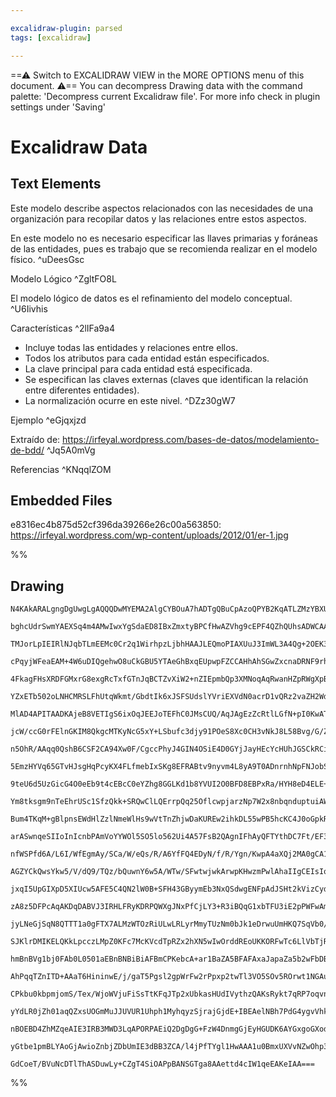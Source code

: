 ```yaml
---

excalidraw-plugin: parsed
tags: [excalidraw]

---
```

==⚠  Switch to EXCALIDRAW VIEW in the MORE OPTIONS menu of this document. ⚠== You can decompress Drawing data with the command palette: 'Decompress current Excalidraw file'. For more info check in plugin settings under 'Saving'


# Excalidraw Data
## Text Elements
Este modelo describe aspectos relacionados con las necesidades de una organización para recopilar datos y las relaciones entre estos aspectos. 

En este modelo no es necesario especificar las llaves primarias y foráneas de las entidades, pues es trabajo que se recomienda realizar en el modelo físico. ^uDeesGsc

Modelo Lógico ^ZgltFO8L

El modelo lógico de datos es el refinamiento del modelo conceptual. ^U6Iivhis

Características ^2lIFa9a4

- Incluye todas las entidades y relaciones entre ellos.
- Todos los atributos para cada entidad están especificados.
- La clave principal para cada entidad está especificada.
- Se especifican las claves externas (claves que identifican la relación entre diferentes entidades).
- La normalización ocurre en este nivel. ^DZz30gW7

Ejemplo ^eGjqxjzd

Extraído de: https://irfeyal.wordpress.com/bases-de-datos/modelamiento-de-bdd/ ^Jq5A0mVg

Referencias ^KNqqlZOM

## Embedded Files
e8316ec4b875d52cf396da39266e26c00a563850: https://irfeyal.wordpress.com/wp-content/uploads/2012/01/er-1.jpg

%%
## Drawing
```compressed-json
N4KAkARALgngDgUwgLgAQQQDwMYEMA2AlgCYBOuA7hADTgQBuCpAzoQPYB2KqATLZMzYBXUtiRoIACyhQ4zZAHoFAc0JRJQgEYA6bGwC2CgF7N6hbEcK4OCtptbErHALRY8RMpWdx8Q1TdIEfARcZgRmBShcZQUebQBmbQAGGjoghH0EDihmbgBtcDBQMBLoeHF0KCwoVJLIRhZ2LjQeADYAVn5ShtZOADlOMW4ATgBGHgAOJOHWgBZ4rshCDmIs

bghcUdrSwmYAEXSq4m4AMwIwxYgSdaED8IBxZmxtyBPCfHwAZVhg9cEPF4QZhQUhsADWCAA6iR1Nw+IUBCDwQhvjBfhJ/tdLqC/JIOOFcmhRpc2HBcNg1DBuKMkklLtZlOjUHSERBMNxnAB2WZxdrTTlJWbtCbDCbzCaXKloZzxYbDbSc9qcibjTqs4GgiEAYTY+DYpHWAGJRggTSbAZpyWDlDiVjq9QaJCDrMwyYFsoCKDDJNwBfL2qNhrNpqNO

TMJorLpIEIRlNJqbTLmEEMc0Cr2q1WirhpzLjbhHAAJLEQmoPIAXUuJ3ImWL3A4Qg+2OEK3xzFLDabrM0LeIAFFgplsqWK5chHBiLgjtTOZNZkH2qKJrLLkQOGD6438Ku2NgIanUGd8BdWSdOFBPoQjBVRq0q+eAGK4fTvKWoCWsqqYGoSPvAhCoPobCrHqqCrE8pCEJoAGhIg2BQGwzCoIE+Dkk0uDEIhqB6BwqCoUh+JiA4GHhGBAFCBwuAADo

cPqyjWFeaEAM+4W6uDIQgehwO8uCkGBU5YTAeGhBxqEUpwpFZCCAHhAhSGwZxcnaDRNF9rhskAUBIFsKgtGoKRhHhLx7D6a6nGEG8eB8fheGoYwSFwJB+jGSJQlnqQACH+IiaswnMDRUkkCRzDUKgcBCJJSHOpaABWOkAI4RagYQcXoL5ZJOHEEIxfFZPp+CAcBQQ6ScAC3rB6NogLkBQAAq1TrH+VSFdpZEQVBMFmfBWEoWhnAYVhOF+bpnHhEF

4FkagFHsXRDFGMxrG8exgRcTxfGTnJqBCTZvXiW2+nZIEpmbQp3XMNoqAqRwanHZpRWgXpBmjcwxk6eEcEWeYvHDR8uD2WFTkuUhbn6l5IRIb5NmBZO4GheFkWoNFuBxagiUASlK0GIQGXLSERDzbl6kFVpxWHuV5hsFVlxflAACCRDKM06DBCcNSXA0UBffg9Oxkz0CkoCOFRMsTB1mgnbbqy+qxssBD1d+jX/i1pPgdgkHQagp2bbt6GYUhQ02

YZxETb502oLNHCMRSLFhUtqWkmt/GbdtIk6xJSFSUdslYVriEXVdN0acrD1vQRz2vaZH2Wd9Nm/f9jmEM5kGuYeoPeRDAFQ9k43hHDEUe1F5CxQlSUY5xWM41l+PfXlQTByV5OVYCuBCAhABKY3Xqc5wIKuIsABIxnGP6oKM2g8O0hQAL5dMUpSwIg6w04CPRNHC8QLKyq/9IMFQ5jw8StPEsytMSrLLKs7ISLgPCArsBzBNOaBHiedRXAeEAAFq

MlAD4APITAADKAjeB8VETIgS6ixOqJEEJoTEFhC0JMsCUQ/AqJAgEzZcRtlLGfN+pI0KwATCyN+DImQkNKFfVAXIhTaD5DmQUwpRTiklByWYnJWjjyVCqCeyDNQIHtPqI0gZOSjGwLfS4lo9z5gosQQRjpKjkA4K6XiUlPTejhEGOhgZgxjDDFmSMrJoyxnjGgIUSYEAphnBMDMwwMw2LzDiIsJZ8iVlPDWBAYtdJbiwa2Akm4uxvx7LIgcGQpIj

jcW/ccG0rFElnGKIM8QkgcMTKyNcG5xY+LSbufc3djy91POeS8Xc0CH3vNkJ8L58Bvg/G/ZeEgACy90dKAKYqoPQ1VKDyxHhAJprVWntLYICGmPNGbrBZmzLeTBObuFGXzBCcBBbnlwCLUgXiJYkkgv4OWDVGnNNQAMimzdW5sA7qwEph4e593xIPExI8x4T2nrPT85Ql4NXZkwXoTMJi1O6J8poAwOBDCJLKMYSQfmtGGJcC+axr6zDvvsQ4sTL

n5OhR/AAqq0QshB6CSF2CA94Xw0F/CgccPhyJ4GIN4OSiE4D0GYjJayHEcYcHUhJGSCkRCiSpNIRwRkFQKGQCoTQzh3JRS3hFEKeI4xWHSnmA87hqoaUCN1EIiQhoEBJGldKi0VoZF2lVQo6ASiVHukmW/L0CCfRoE5JyRIcoZgb2VMMJIrReFGKHqY3gao37JgPKME+kx2iymlY4gsxYIlVg8esrJb9bTEFZZkwJpRgkrFCUOHIrixwTinMi0Mc

5EmzHYVq65GTvHJsgHqPcyKX4FLfmebIxSKg8EFRABtv9nyvm4L8yA9T0ADnrnhNpFNJobSwpJAqgQ3iUXStkHSIFB04TEHAKAQgCBUyZV03Z/bib7PwMOvQo6BIF3yhxadnapLzrriTUCS6EArrXfgDddTqhzPGQgVmK9plczfU6AWlwhYrPxGsg8GypZbNlvgbpjVd2tX3YMo9m0J1ntlrOhCZFYOkzvQ+9dxz26dwqLW65CBbnD2pFwp5hQ56

9teU6d5UzGicG4O0eEb9t4cEBcC0eYZhg8GGLKd1b8YVUI2O0BFD8EBPxRa/HYH8eD4ELE+YYuB4VVkJXSklmCYH8Mpda6l2nkQaYxKS6qwgWX+KJOywhb4aStrIQKy4wruSzG0HMB18QRRzDFLMWV1DJiJEVMqJVBntSGuETmMREjux6vjfIpeJq3RqMuJaqlB8kgKkDC6mYrR9ERh9aUYxZHSn5YEJYg8swbF8hVBvMN44I1Zvcc+TxoHY2lHj

Ym8tksgm9nTeEhrUSc1SfzQkk+SRQwClLQErrpQq25OflcwpjarzNp7W2x8nbqnduptuiAWolrwSYOVGZoROl1R23t8gB3SBHa+rkbb35f3Mw/eav5pBjvcwZvM/9rJAOrJjRWiA0ttlQfO/tqo13gS3bw6cgj3AQQRWI6Rr1CrKMlGo2URedGFYfMY0zW8d4GNfM4xUDMwYeA0lPtClYsL0C4FaOJpFB4iPnw/nsT+RgknKEhJyAlYDiXGa076l

Bum4TKqM+gBlpnsEWdHlZzlNmeWlHs9wVtTnZhjwDaKUREw2ihkDL55wPB5hcKC4J0oGpkRxfVWaU0SBJExd7FbxRLpEsemSxotALrRVym5IfFjx8PNRk9fcxXpXkUn0DFmeceDSgyOcZGxrtYWsA/azLsD3WQmDj62gUcrJom5v9fE+co3xutvSVNnc1amcLfrUU5b1ICe14qRtmp92enOFQIWIFvgYAAQQpOJCWdOYw1IkJN2+1PYyQ+H7GiHf

arASwnqeSIIoInIcnbPAmVoYYWOl5SO5lo562Ui4A57FsB2QAgnIFhAyQFTYthDC7Ft/EF3/vikh/cDH4758GSXVPp4FwhsnPz+kkm/CYEoiQgAApgD/o0ZUASBApo5ADcYxJCAbZJ8wILImApJJJs4R9mAABKL/U/XSfUZyaua2XCXcEQL2dSJWS2RgJ9U7aDCQDvLvc/IQXvRGYCESIfHOYGUSPqCfQ6KfJfYg+fPWPCH2FfTQNfW2cgB/LfPA

nfWSPfd6A/L6I/WfEgmAy/SCa/W/eQs/R/A6YfFQ4EDyN/f/R/Ygn/KwpA4aXQj2MA0gCA1AaAi/JCOAhA7OBw1CQQyg0wo6RwE4bA7IXAsw8CIg7QwBdiWiUgcgq2NAqg7AGgmSOg5qBgoIZ9eeV9T7d9T9HHd7R7fmRZADZZP7ZPabSAIHSDFg9ANg7vTgvvHgwfESZ/UfAIpoCIr2afc6bQiQxfaQ9WOQ+/TfJ/ZQl/VQugqOTQmfE/WI7CC/

AGZYCkQwsYkw5/V/dQ9/TQz/bQuwnY6w5A/WTw/SFwtwjwkArwpKHwzmPwlAhaIIgCEIsIqoD2SY8IaIhYuIsg7KeaQI6g0gWg26XSHFbI6HM5evebVFNJAeYPcjR5EoGeKjF5THdAROaIO3QnNeIkXjHHInXeakfjeIAMItJIErK4anETXAHnaFRFR+GtGvWTdYT+B8AAKU5D7CgHk15yJTRHQUkHJA0ECEBAtzgQ91lxC1QQFM02gTjTMzxBlx

jxqI5UpGIXpD5XIUcw5AFE5C4QN2lW0B+SFH43GByymEb3NxQSdwgENFpAdJSHt2kVizCydAS1UTd1ZBSz0xpB5CDzuW4C81cxYx5FvFDPJ1zHVDKxGEXHxNZDj3qxz0iVKGrCa3+2qIgFT3bAr27B6yz2HH61KHzyGyLyDFaDG1tTL2WDLXTxmxySZNhKFynCEFLAgEQBWGWGUF52a3WAQGXFvE4lmE0Dy2IBY2wBOFlFaEnAE0zAQDaGwFpFwA

zA8z5DFPcAqAKDqDABVJ3IRHLFRyKDRPQWXgJNxPfCjLY3+R3iBQqG1xbTFU3iE2pPWFwAmAZ0ZOrybJZIkAQHuBinikwBiiMEZXrXU35wlxM2VRFyQWlPFwwXlLa0VI6xVMBzVK5VHlDw2C1Ic1ZCcw3lc2mDsQqw3mYR81ZDfGcBpDHkCx4UpPFJVQdHC1EXEV1RdMdzdOd2UVdxe0gB9ITH1J4zsVnEVFlFdVYwKwROKwsWRXJ0DApJpFtVq3

jyLNeGjSqN8QTTT1a0gFTX7ALMzWTOzRiULwLRLyrMmyTUzNm0bJk1eDrwuUmHKQ7SqVb0/B2z7BigyB8CGWxC3QVl/C8v0B8uGTyN5gKN4oYG/VmXyL/TKJ+wqOAwzM2RlkohBwCv7SCpCvpBOShIuXhzrRm3hMDKJAo2ROeTqVo0qHoyvNxzhAzDPJvK41vHiAPmPlGBVCp0vlfOGA/Mk1ssKqWA/nZPinaFpiSH0AADVuy1M+dZSBdELEQdNJ

SJKlrDMIKELQKkLpcczLMpZ0KFc7McKVcdTpRZx2hXN5wIwOrddREoUKKORFwTc6LlVbTjRbdzRnTrRXSmL3SXdPTIr+LPdXUFQfd5gOgD4WEPUSreBW0/UG8eAJ5FwVzlKkyywUy1L0yNKmVewOs6zdL8ywlCyjK89Bs80yzzKJs4T1xcy34bKvy7K1slsLlbxnLKku00w29GpvxyBSpMIyI0BpBZB5AlBCBSBQiYB10KB9RiBHICRdADAFBLQw

hmBnBVg1bj0FAb0L0501aEBnBNBiBiAFBmCPKebcA+ar1BaZA5BFAFAxaJapaZa5b2wFbDBlbwg9aNa5Itb7odaEIvbDbjbQqHtYqntCiGNiiw7SillsggNRZsb8EIM0r6iIA+xzbLaBbUAhbbbRbxaEBJan1pbSBZbAhXa0olbQhPb1ax0Ihta0M2BA6jaTacr8NzlCNmTK1iqitR4yqwAUS0djy3lsccSmMiQ5hGqOMiSbUddg0xRRhULhNXyA

AhPqqTZnITD+AAaT6HininwE/j/gaT5Pgsl2gpWrFw2rPpxp2twTl3VO5SOv5ROrwt1NGAus1xzAmCPg4TsSfNKDfFnDiCN3Jzy1es4rtJEUizYu+o4t+q4tNSS29MlL1wSHc0mFPlap4QDJ7tJJkv9SLSVEXAUtRpcRJvrXUtpu2r8V2s60kUJozQTwGxMpnDMpPg6DKWptrJ0ogHpryUZvbSbThFW3bXZs205vcoyogA7lCPdApBOz8rOykZkb

CPkbu0kbpmjomS/Tex/WjoWVjuFiSsTtKFqJTp2xUbkasHUdIVythzQAKsRykt7qRP7oqvniqowH0GgiNtwE0F+Enu7XutqsJNvIb1PmLQDC6ppw2C1DXoGrRXWFGEAX0C3s+C3sAQAAU+haZNAAB9UgWYTAWqLeoQdnYBWa/kiBa+oXZaq1UXOCq+qCm+8zWh1CgheXDU1kZXNAVXXU5JA0h6m1bkBUMMsB6U2050bigGmB/VORCBqZxBr0i1FB

yYdLR0jZh01aqQZxsUOGmMuJJUVUR1Uhph1MyhqyzSjrajGjdE+IBEAelNBh7PdG4ygvVhkbaPdXS8oqmmiQHOkWhQVuOAbwEu5wccPUDCZwUBfW4EfULE7QZgRIZ8XAIwfqCgc6CuskNgBQIWKSBQdobAJUbATQdoYgaFngPAZwYcgMZwOnXAE4NWjzYgUYXAeIE4E4bAeIXABQH/ZySiAAUh4GXuGCFeXucDFcyb2AfDFbyc+AaXZIaU/k+G0A

nBOEBD4ZhMZqeAIE3IRB3MWD3LqAPORPAEiQ2DgDgG+FzW4DnmgGjEyHGUDK6AYGxgoGXod1kTeo5Z9fVZddSOBKkkLCqH0G+H4Tept0+sKAgADbNWDYyA9fYq9YWY9LNW2BjbSOyHjf0AfHAvmsgsF0gFjaDZDbDYpQvujeLazdLZQVPuadKCragGzbbmQuVP9czabZDb/gOq6YbY7ezYfHW1cq20rf7ZDcHeZpvCtIzcDerYyG6RKO0fbdnc7Y

yGtbe1pmBLYAoGjAwioZnbjZDbUmIE3dBB3ZCA/l4jPfTYgl1HwAAA1u0BmxUXVvNZwOhp3b2PgABNZjWkOhF1tFgwW1reAgCKakQ8g9ktjIFt2RDrLM3sdNm0EgIRy56N5D+Z+B9HZe3UD+Q0LUYYAjgjwEDuZQRsXiI0PsPYKjqjiASDxtstiEbtzmTgDsVrdswIMwYQZge4SCYgVDuh6NtMzIDuanfQ7stAdHLIPx4IA8Rxn7IgRZBx0gBHVk

GdCoeT/BVuNcDTlThASDuwLy+CZgT4SiOAPpBANSGTga8AAettd4cIW1qeEAKeIAA===
```
%%